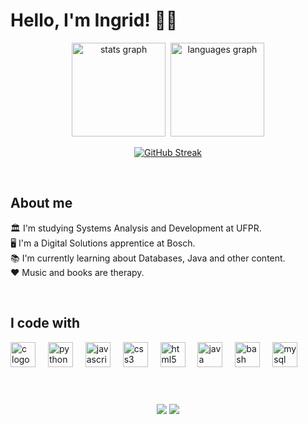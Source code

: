 <h1 align="left">Hello, I'm Ingrid! 👋🏼</h1>


<div align="center">
  <img src="https://github-readme-stats.vercel.app/api?username=ingridcriistine&hide_title=false&hide_rank=false&show_icons=true&include_all_commits=true&count_private=true&disable_animations=false&theme=nightowl&locale=en&hide_border=false&order=1" height="150" alt="stats graph"  />  <img>

  <img src="https://github-readme-stats.vercel.app/api/top-langs?username=ingridcriistine&locale=en&hide_title=false&layout=compact&card_width=320&langs_count=8&theme=nightowl&hide_border=false&order=2" height="150" alt="languages graph"  />

  <a href="https://git.io/streak-stats"><img src="https://github-readme-streak-stats.herokuapp.com?user=ingridcriistine&theme=nightowl&exclude_days=Sun&card_width=620&card_height=140" alt="GitHub Streak" /></a>
</div>

</div><br>


<h2 align="left">About me</h2>

<p align="left">🏛️ I'm studying Systems Analysis and Development at UFPR.<br>🖥️ I'm a Digital Solutions apprentice at Bosch.<br>📚 I'm currently learning about Databases, Java and other content.<br>❤ Music and books are therapy.</p> <br>


<h2 align="left">I code with</h2>


<div align="left">
  <img src="https://cdn.jsdelivr.net/gh/devicons/devicon/icons/c/c-original.svg" height="40" alt="c logo"  />
  <img width="12" />
  <img src="https://cdn.jsdelivr.net/gh/devicons/devicon/icons/python/python-original.svg" height="40" alt="python logo"  />
  <img width="12" />
  <img src="https://cdn.jsdelivr.net/gh/devicons/devicon/icons/javascript/javascript-original.svg" height="40" alt="javascript logo"  />
  <img width="12" />
  <img src="https://cdn.jsdelivr.net/gh/devicons/devicon/icons/css3/css3-original.svg" height="40" alt="css3 logo"  />
  <img width="12" />
  <img src="https://cdn.jsdelivr.net/gh/devicons/devicon/icons/html5/html5-original.svg" height="40" alt="html5 logo"  />
  <img width="12" />
  <img src="https://cdn.jsdelivr.net/gh/devicons/devicon/icons/java/java-original.svg" height="40" alt="java logo"  />
  <img width="12" />
  <img src="https://cdn.jsdelivr.net/gh/devicons/devicon/icons/bash/bash-original.svg" height="40" alt="bash logo"  />
  <img width="12" />
  <img src="https://cdn.jsdelivr.net/gh/devicons/devicon/icons/mysql/mysql-original.svg" height="40" alt="mysql logo"  />
</div>

<h1></h1><br>
<div align="center">
  <a href="https://www.linkedin.com/in/ingridcristinerocha/" target="_blank"><img src="https://img.shields.io/badge/-LinkedIn-%230077B5?style=for-the-badge&logo=linkedin&logoColor=white" target="_blank"></a>
  <a href = "mailto:ingridrochacristine@gmail.com"><img src="https://img.shields.io/badge/-Gmail-%23333?style=for-the-badge&logo=gmail&logoColor=white" target="_blank"></a>
</div>
